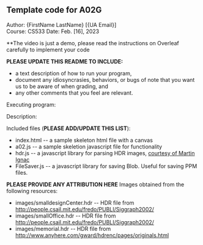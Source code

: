 Template code for A02G
------------

Author: {FirstName LastName} [{UA Email}]  
Course: CS533 
Date: Feb. [16], 2023

**The video is just a demo, please read the instructions on Overleaf carefully to implement your code

**PLEASE UPDATE THIS README TO INCLUDE:**
* a text description of how to run your program, 
* document any idiosyncrasies, behaviors, or bugs of note that you want us to be aware of when grading, and
* any other comments that you feel are relevant.

Executing program:


Description:


Included files (**PLEASE ADD/UPDATE THIS LIST**):
* index.html -- a sample skeleton html file with a canvas
* a02.js -- a sample skeletion javascript file for functionality
* hdr.js -- a javascript library for parsing HDR images, [courtesy of Martin Ignac](https://github.com/vorg/parse-hdr)
* FileSaver.js -- a javascript library for saving Blob. Useful for saving PPM files.

**PLEASE PROVIDE ANY ATTRIBUTION HERE**
Images obtained from the following resources:
* images/smalldesignCenter.hdr -- HDR file from http://people.csail.mit.edu/fredo/PUBLI/Siggraph2002/
* images/smallOffice.hdr -- HDR file from http://people.csail.mit.edu/fredo/PUBLI/Siggraph2002/
* images/memorial.hdr -- HDR file from http://www.anyhere.com/gward/hdrenc/pages/originals.html
